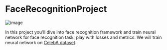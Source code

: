 # FaceRecognitionProject

![image](https://github.com/falsednk/DeepLearningProjects/assets/87853781/39e6774f-51ce-4eae-9bd6-336f27c6d9ab)

In this project you'll dive into face recognition framework and train neural network for face recognition task, play with losses and metrics.
We will train neural network on [CelebA dataset](https://mmlab.ie.cuhk.edu.hk/projects/CelebA.html). 
